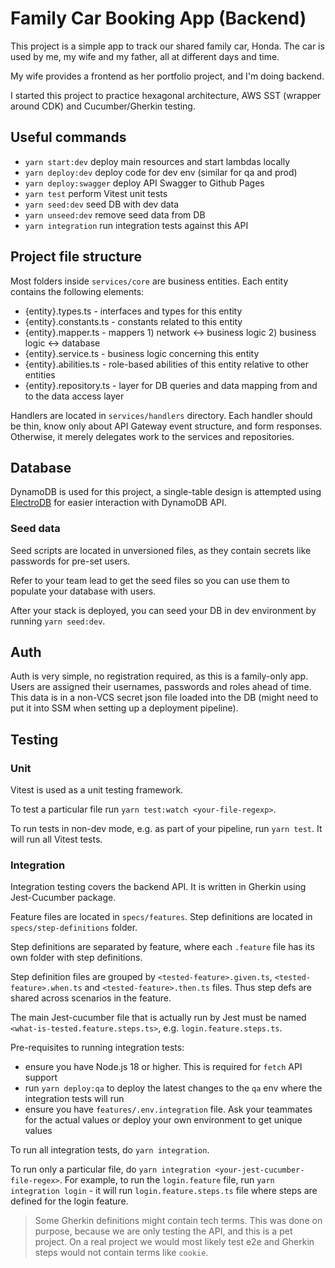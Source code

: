 # Family Car Booking App (Backend)

This project is a simple app to track our shared family car, Honda. The car is used by me, my wife and my father, all at different days and time.

My wife provides a frontend as her portfolio project, and I'm doing backend.

I started this project to practice hexagonal architecture, AWS SST (wrapper around CDK) and Cucumber/Gherkin testing.

## Useful commands

* `yarn start:dev`       deploy main resources and start lambdas locally
* `yarn deploy:dev`      deploy code for dev env (similar for qa and prod)
* `yarn deploy:swagger`  deploy API Swagger to Github Pages
* `yarn test`            perform Vitest unit tests
* `yarn seed:dev`        seed DB with dev data
* `yarn unseed:dev`      remove seed data from DB
* `yarn integration`     run integration tests against this API

## Project file structure
Most folders inside `services/core` are business entities. Each entity contains the following elements:
- {entity}.types.ts - interfaces and types for this entity
- {entity}.constants.ts - constants related to this entity
- {entity}.mapper.ts - mappers 1) network <-> business logic 2) business logic <-> database
- {entity}.service.ts - business logic concerning this entity
- {entity}.abilities.ts - role-based abilities of this entity relative to other entities
- {entity}.repository.ts - layer for DB queries and data mapping from and to the data access layer

Handlers are located in `services/handlers` directory. Each handler should be thin, know only about API Gateway event structure, and form responses. Otherwise, it merely delegates work to the services and repositories.

## Database
DynamoDB is used for this project, a single-table design is attempted using [ElectroDB](https://github.com/tywalch/electrodb) for easier interaction with DynamoDB API.

### Seed data
Seed scripts are located in unversioned files, as they contain secrets like passwords for pre-set users.

Refer to your team lead to get the seed files so you can use them to populate your database with users.

After your stack is deployed, you can seed your DB in dev environment by running `yarn seed:dev`.

## Auth
[//]: # (TODO add auth implementation docs)
Auth is very simple, no registration required, as this is a family-only app. Users are assigned their usernames, passwords and roles ahead of time. This data is in a non-VCS secret json file loaded into the DB (might need to put it into SSM when setting up a deployment pipeline).

## Testing

### Unit
Vitest is used as a unit testing framework.

To test a particular file run `yarn test:watch <your-file-regexp>`.

To run tests in non-dev mode, e.g. as part of your pipeline, run `yarn test`. It will run all Vitest tests.

### Integration
Integration testing covers the backend API. It is written in Gherkin using Jest-Cucumber package.

Feature files are located in `specs/features`. Step definitions are located in `specs/step-definitions` folder.

Step definitions are separated by feature, where each `.feature` file has its own folder with step definitions. 

Step definition files are grouped by `<tested-feature>.given.ts`, `<tested-feature>.when.ts` and `<tested-feature>.then.ts` files. Thus step defs are shared across scenarios in the feature. 

The main Jest-cucumber file that is actually run by Jest must be named `<what-is-tested.feature.steps.ts>`, e.g. `login.feature.steps.ts`.

Pre-requisites to running integration tests:
- ensure you have Node.js 18 or higher. This is required for `fetch` API support
- run `yarn deploy:qa` to deploy the latest changes to the `qa` env where the integration tests will run
- ensure you have `features/.env.integration` file. Ask your teammates for the actual values or deploy your own environment to get unique values

To run all integration tests, do `yarn integration`.

To run only a particular file, do `yarn integration <your-jest-cucumber-file-regex>`. For example, to run the `login.feature` file, run `yarn integration login` - it will run `login.feature.steps.ts` file where steps are defined for the login feature.

> Some Gherkin definitions might contain tech terms. This was done on purpose, because we are only testing the API, and this is a pet project. On a real project we would most likely test e2e and Gherkin steps would not contain terms like `cookie`.

